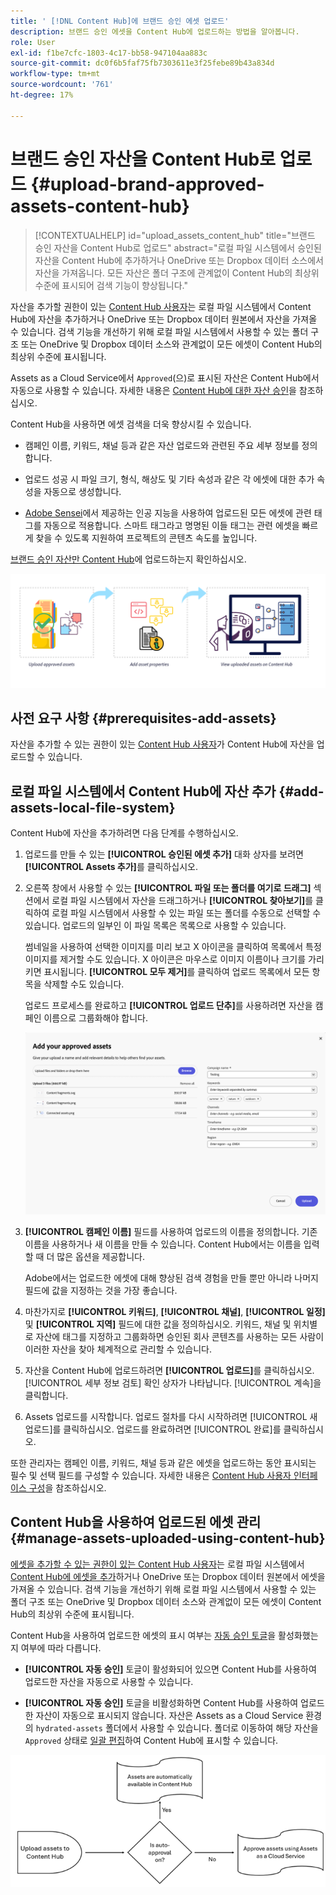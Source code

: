 ```yaml
---
title: ' [!DNL Content Hub]에 브랜드 승인 에셋 업로드'
description: 브랜드 승인 에셋을 Content Hub에 업로드하는 방법을 알아봅니다.
role: User
exl-id: f1be7cfc-1803-4c17-bb58-947104aa883c
source-git-commit: dc0f6b5faf75fb7303611e3f25febe89b43a834d
workflow-type: tm+mt
source-wordcount: '761'
ht-degree: 17%

---
```


# 브랜드 승인 자산을 Content Hub로 업로드 {#upload-brand-approved-assets-content-hub}

>[!CONTEXTUALHELP]
>id="upload_assets_content_hub"
>title="브랜드 승인 자산을 Content Hub로 업로드"
>abstract="로컬 파일 시스템에서 승인된 자산을 Content Hub에 추가하거나 OneDrive 또는 Dropbox 데이터 소스에서 자산을 가져옵니다. 모든 자산은 폴더 구조에 관계없이 Content Hub의 최상위 수준에 표시되어 검색 기능이 향상됩니다."

자산을 추가할 권한이 있는 [Content Hub 사용자](/help/assets/deploy-content-hub.md#onboard-content-hub-users-add-assets)는 로컬 파일 시스템에서 Content Hub에 자산을 추가하거나 OneDrive 또는 Dropbox 데이터 원본에서 자산을 가져올 수 있습니다. 검색 기능을 개선하기 위해 로컬 파일 시스템에서 사용할 수 있는 폴더 구조 또는 OneDrive 및 Dropbox 데이터 소스와 관계없이 모든 에셋이 Content Hub의 최상위 수준에 표시됩니다.

Assets as a Cloud Service에서 `Approved`(으)로 표시된 자산은 Content Hub에서 자동으로 사용할 수 있습니다. 자세한 내용은 [Content Hub에 대한 자산 승인](/help/assets/approve-assets-content-hub.md)을 참조하십시오.

Content Hub을 사용하면 에셋 검색을 더욱 향상시킬 수 있습니다.

* 캠페인 이름, 키워드, 채널 등과 같은 자산 업로드와 관련된 주요 세부 정보를 정의합니다.

* 업로드 성공 시 파일 크기, 형식, 해상도 및 기타 속성과 같은 각 에셋에 대한 추가 속성을 자동으로 생성합니다.

* [Adobe Sensei](https://www.adobe.com/kr/sensei.html)에서 제공하는 인공 지능을 사용하여 업로드된 모든 에셋에 관련 태그를 자동으로 적용합니다. 스마트 태그라고 명명된 이들 태그는 관련 에셋을 빠르게 찾을 수 있도록 지원하여 프로젝트의 콘텐츠 속도를 높입니다.

[브랜드 승인 자산만 Content Hub](/help/assets/approve-assets.md)에 업로드하는지 확인하십시오.

![브랜드 승인 에셋 업로드](assets/upload-brand-approved-assets.png)

## 사전 요구 사항 {#prerequisites-add-assets}

자산을 추가할 수 있는 권한이 있는 [Content Hub 사용자](/help/assets/deploy-content-hub.md#onboard-content-hub-users-add-assets)가 Content Hub에 자산을 업로드할 수 있습니다.

## 로컬 파일 시스템에서 Content Hub에 자산 추가 {#add-assets-local-file-system}

Content Hub에 자산을 추가하려면 다음 단계를 수행하십시오.

1. 업로드를 만들 수 있는 **[!UICONTROL 승인된 에셋 추가]** 대화 상자를 보려면 **[!UICONTROL Assets 추가]**&#x200B;를 클릭하십시오.

1. 오른쪽 창에서 사용할 수 있는 **[!UICONTROL 파일 또는 폴더를 여기로 드래그]** 섹션에서 로컬 파일 시스템에서 자산을 드래그하거나 **[!UICONTROL 찾아보기]**&#x200B;를 클릭하여 로컬 파일 시스템에서 사용할 수 있는 파일 또는 폴더를 수동으로 선택할 수 있습니다. 업로드의 일부인 이 파일 목록은 목록으로 사용할 수 있습니다.


   썸네일을 사용하여 선택한 이미지를 미리 보고 X 아이콘을 클릭하여 목록에서 특정 이미지를 제거할 수도 있습니다. X 아이콘은 마우스로 이미지 이름이나 크기를 가리키면 표시됩니다. **[!UICONTROL 모두 제거]**&#x200B;를 클릭하여 업로드 목록에서 모든 항목을 삭제할 수도 있습니다.

   업로드 프로세스를 완료하고 **[!UICONTROL 업로드 단추]**&#x200B;를 사용하려면 자산을 캠페인 이름으로 그룹화해야 합니다.

   ![Content Hub에 자산 업로드](assets/upload-assets-content-hub.png)

1. **[!UICONTROL 캠페인 이름]** 필드를 사용하여 업로드의 이름을 정의합니다. 기존 이름을 사용하거나 새 이름을 만들 수 있습니다. Content Hub에서는 이름을 입력할 때 더 많은 옵션을 제공합니다. <!--You can define multiple Campaign names for your upload. While you are typing a name, either click anywhere else within the dialog box or press the `,` (Comma) key to register the name.-->

   Adobe에서는 업로드한 에셋에 대해 향상된 검색 경험을 만들 뿐만 아니라 나머지 필드에 값을 지정하는 것을 가장 좋습니다.

1. 마찬가지로 **[!UICONTROL 키워드]**, **[!UICONTROL 채널]**, **[!UICONTROL 일정]** 및 **[!UICONTROL 지역]** 필드에 대한 값을 정의하십시오. 키워드, 채널 및 위치별로 자산에 태그를 지정하고 그룹화하면 승인된 회사 콘텐츠를 사용하는 모든 사람이 이러한 자산을 찾아 체계적으로 관리할 수 있습니다.

1. 자산을 Content Hub에 업로드하려면 **[!UICONTROL 업로드]**&#x200B;를 클릭하십시오. [!UICONTROL 세부 정보 검토] 확인 상자가 나타납니다. [!UICONTROL 계속]을 클릭합니다.

1. Assets 업로드를 시작합니다. 업로드 절차를 다시 시작하려면 [!UICONTROL 새 업로드]를 클릭하십시오. 업로드를 완료하려면 [!UICONTROL 완료]를 클릭하십시오.

또한 관리자는 캠페인 이름, 키워드, 채널 등과 같은 에셋을 업로드하는 동안 표시되는 필수 및 선택 필드를 구성할 수 있습니다. 자세한 내용은 [Content Hub 사용자 인터페이스 구성](configure-content-hub-ui-options.md#configure-upload-options-content-hub)을 참조하십시오.

## Content Hub을 사용하여 업로드된 에셋 관리 {#manage-assets-uploaded-using-content-hub}

[에셋을 추가할 수 있는 권한이 있는 Content Hub 사용자](/help/assets/deploy-content-hub.md#onboard-content-hub-users-add-assets)는 로컬 파일 시스템에서 [Content Hub에 에셋을 추가](/help/assets/upload-brand-approved-assets.md)하거나 OneDrive 또는 Dropbox 데이터 원본에서 에셋을 가져올 수 있습니다. 검색 기능을 개선하기 위해 로컬 파일 시스템에서 사용할 수 있는 폴더 구조 또는 OneDrive 및 Dropbox 데이터 소스와 관계없이 모든 에셋이 Content Hub의 최상위 수준에 표시됩니다.

Content Hub을 사용하여 업로드한 에셋의 표시 여부는 [자동 승인 토글](/help/assets/configure-content-hub-ui-options.md#configure-import-options-content-hub)을 활성화했는지 여부에 따라 다릅니다.

* **[!UICONTROL 자동 승인]** 토글이 활성화되어 있으면 Content Hub를 사용하여 업로드한 자산을 자동으로 사용할 수 있습니다.

* **[!UICONTROL 자동 승인]** 토글을 비활성화하면 Content Hub를 사용하여 업로드한 자산이 자동으로 표시되지 않습니다. 자산은 Assets as a Cloud Service 환경의 `hydrated-assets` 폴더에서 사용할 수 있습니다. 폴더로 이동하여 해당 자산을 `Approved` 상태로 [일괄 편집](#bulk-approve-assets-content-hub)하여 Content Hub에 표시할 수 있습니다.

![Content Hub 승인 프로세스](/help/assets/assets/content-hub-approval.png)
